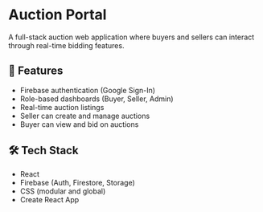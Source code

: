 # Auction Portal

A full-stack auction web application where buyers and sellers can interact through real-time bidding features.

## 🚀 Features

- Firebase authentication (Google Sign-In)
- Role-based dashboards (Buyer, Seller, Admin)
- Real-time auction listings
- Seller can create and manage auctions
- Buyer can view and bid on auctions

## 🛠️ Tech Stack

- React
- Firebase (Auth, Firestore, Storage)
- CSS (modular and global)
- Create React App